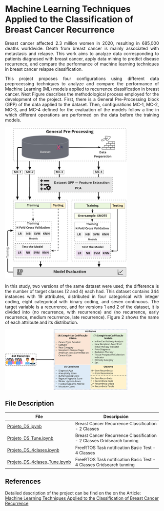 # Machine Learning Techniques Applied to the Classification of Breast Cancer Recurrence

<p align="justify">Breast cancer affected 2.3 million women in 2020, resulting in 685,000 deaths worldwide. Death from breast cancer is mainly associated with metastasis and relapse. This work aims to analyze data corresponding to patients diagnosed with breast cancer, apply data mining to predict disease recurrence, and compare the performance of machine learning techniques in breast cancer relapse classification.</p>

<p align="justify">This project proposes four configurations using different data preprocessing techniques to analyze and compare the performance of Machine Learning (ML) models applied to recurrence classification in breast cancer.
Next Figure describes the methodological process employed for the development of the project. First, there is a General Pre-Processing block (GPP) of the data applied to the dataset. Then, configurations MC-1, MC-2, MC-3, and MC-4 defined for the evaluation of the models follow a line in which different operations are performed on the data before the training models.
</p>


<img src="Methodology.png" alt="Methodology" width="400"/>

<p align="justify">In this study, two versions of the same dataset were used; the difference is the number of target classes (2 and 4) each had. This dataset contains 344 instances with 19 attributes, distributed in four categorical with integer coding, eight categorical with binary coding, and seven continuous. The target variable is a recurrence, and for versions 1 and 2 of the dataset, it is divided into (no recurrence, with recurrence) and (no recurrence, early recurrence, medium recurrence, late recurrence). Figure 2 shows the name of each attribute and its distribution.</p>

<img src="dataset.png" alt="Attribute Distribution Datasets" width="400"/>

## File Description

| File       |Descripción			|
|----------------|-------------------------------|
|[Projeto_DS.ipynb](https://github.com/DiegoPaezA/Cancer-Classification/blob/main/Projeto_DS.ipynb)           |Breast Cancer Recurrence Classification - 2 Classes|
|[Projeto_DS_Tune.ipynb](https://github.com/DiegoPaezA/Cancer-Classification/blob/main/Projeto_DS_Tune.ipynb)  |Breast Cancer Recurrence Classification - 2 Classes Gridsearch tunning|
|[Projeto_DS_4clases.ipynb](https://github.com/DiegoPaezA/Cancer-Classification/blob/main/Projeto_DS_4clases.ipynb) |FreeRTOS Task notification Basic Test - 4 Classes | 
|[Projeto_DS_4clases_Tune.ipynb](https://github.com/DiegoPaezA/Cancer-Classification/blob/main/Projeto_DS_4clases_Tune.ipynb) |FreeRTOS Task notification Basic Test - 4 Classes Gridsearch tunning | 

## References

Detailed description of the project can be find on the on the Article: [Machine Learning Techniques Applied to the Classification of Breast Cancer Recurrence](https://is.gd/OOfN45)